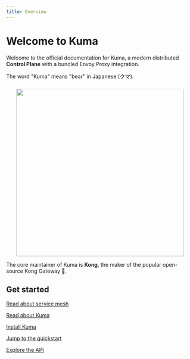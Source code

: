 ```yaml
---
title: Overview
---
```


# Welcome to Kuma

Welcome to the official documentation for Kuma, a modern distributed **Control Plane** with a bundled Envoy Proxy integration.

The word "Kuma" means "bear" in Japanese (クマ).

<center>
<img src="/assets/images/diagrams/main-diagram@2x.png" alt="" style="width: 450px; padding-top: 10px"/>
</center>

The core maintainer of Kuma is **Kong**, the maker of the popular open-source Kong Gateway 🦍.

## Get started

[Read about service mesh](/docs/1.2.3/overview/what-is-a-service-mesh/)

[Read about Kuma](/docs/1.2.3/overview/what-is-kuma/)

[Install Kuma](/install/latest/)

[Jump to the quickstart](/docs/1.2.3/quickstart/kubernetes/)

[Explore the API](/docs/1.2.3/documentation/http-api/)
